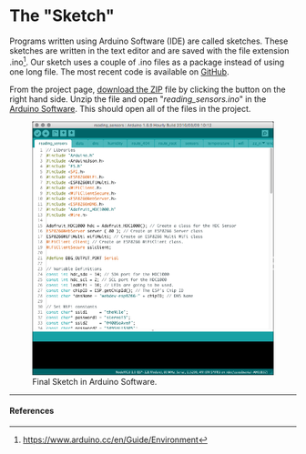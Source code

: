 <!--
title: The "Sketch"
summary: This document describes the code that we used for our project.
author: G. L. Clark, II
date Created: March 18, 2016
date Modified:{{ file.mtime }}
filename: sketch.md
-->

# The "Sketch"

Programs written using Arduino Software (IDE) are called sketches. These sketches are written in the text editor and are saved with the file extension .ino[^1]. Our sketch uses a couple of .ino files as a package instead of using one long file. The most recent code is available on [GitHub](https://github.com/shuWebDev/nj-makerDay-2016). 

From the project page, [download the ZIP](https://github.com/shuWebDev/nj-makerDay-2016/archive/master.zip) file by clicking the button on the right hand side. Unzip the file and open "_reading_sensors.ino_" in the [Arduino Software](https://www.arduino.cc/en/Main/Software). This should open all of the files in the project.

<figure>
<img src="../assets/images/sketch-final.png" alt="Temperature and Humidity Circuit">
<figcaption>Final Sketch in Arduino Software.</figcaption>
</figure>



---

#### References

[^1]: https://www.arduino.cc/en/Guide/Environment